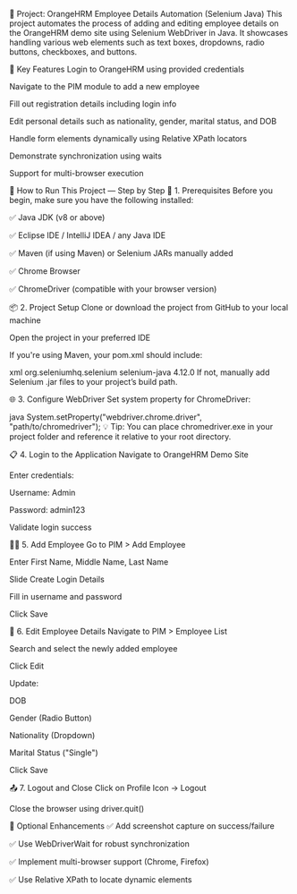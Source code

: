 🧾 Project: OrangeHRM Employee Details Automation (Selenium Java)
This project automates the process of adding and editing employee details on the OrangeHRM demo site using Selenium WebDriver in Java. It showcases handling various web elements such as text boxes, dropdowns, radio buttons, checkboxes, and buttons.

🎯 Key Features
Login to OrangeHRM using provided credentials

Navigate to the PIM module to add a new employee

Fill out registration details including login info

Edit personal details such as nationality, gender, marital status, and DOB

Handle form elements dynamically using Relative XPath locators

Demonstrate synchronization using waits

Support for multi-browser execution

🚀 How to Run This Project — Step by Step
🔧 1. Prerequisites
Before you begin, make sure you have the following installed:

✅ Java JDK (v8 or above)

✅ Eclipse IDE / IntelliJ IDEA / any Java IDE

✅ Maven (if using Maven) or Selenium JARs manually added

✅ Chrome Browser

✅ ChromeDriver (compatible with your browser version)

📦 2. Project Setup
Clone or download the project from GitHub to your local machine

Open the project in your preferred IDE

If you're using Maven, your pom.xml should include:

xml
<dependencies>
    <dependency>
        <groupId>org.seleniumhq.selenium</groupId>
        <artifactId>selenium-java</artifactId>
        <version>4.12.0</version>
    </dependency>
</dependencies>
If not, manually add Selenium .jar files to your project’s build path.

🌐 3. Configure WebDriver
Set system property for ChromeDriver:

java
System.setProperty("webdriver.chrome.driver", "path/to/chromedriver");
💡 Tip: You can place chromedriver.exe in your project folder and reference it relative to your root directory.

📋 4. Login to the Application
Navigate to OrangeHRM Demo Site

Enter credentials:

Username: Admin

Password: admin123

Validate login success

🧑‍💼 5. Add Employee
Go to PIM > Add Employee

Enter First Name, Middle Name, Last Name

Slide Create Login Details

Fill in username and password

Click Save

📝 6. Edit Employee Details
Navigate to PIM > Employee List

Search and select the newly added employee

Click Edit

Update:

DOB

Gender (Radio Button)

Nationality (Dropdown)

Marital Status ("Single")

Click Save

📤 7. Logout and Close
Click on Profile Icon → Logout

Close the browser using driver.quit()

🧪 Optional Enhancements
✅ Add screenshot capture on success/failure

✅ Use WebDriverWait for robust synchronization

✅ Implement multi-browser support (Chrome, Firefox)

✅ Use Relative XPath to locate dynamic elements
